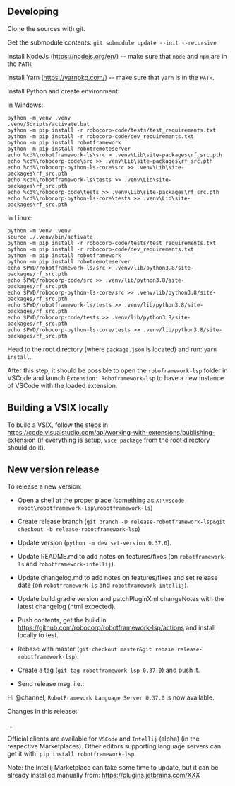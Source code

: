 
Developing
-----------

Clone the sources with git.

Get the submodule contents:
`git submodule update --init --recursive`

Install NodeJs (https://nodejs.org/en/) -- make sure that `node` and `npm` are in the `PATH`.

Install Yarn (https://yarnpkg.com/) -- make sure that `yarn` is in the `PATH`.

Install Python and create environment:

In Windows:

```
python -m venv .venv
.venv/Scripts/activate.bat
python -m pip install -r robocorp-code/tests/test_requirements.txt
python -m pip install -r robocorp-code/dev_requirements.txt
python -m pip install robotframework
python -m pip install robotremoteserver
echo %cd%\robotframework-ls\src > .venv\Lib\site-packages\rf_src.pth
echo %cd%\robocorp-code\src >> .venv\Lib\site-packages\rf_src.pth
echo %cd%\robocorp-python-ls-core\src >> .venv\Lib\site-packages\rf_src.pth
echo %cd%\robotframework-ls\tests >> .venv\Lib\site-packages\rf_src.pth
echo %cd%\robocorp-code\tests >> .venv\Lib\site-packages\rf_src.pth
echo %cd%\robocorp-python-ls-core\tests >> .venv\Lib\site-packages\rf_src.pth
```

In Linux:

```
python -m venv .venv
source ./.venv/bin/activate
python -m pip install -r robocorp-code/tests/test_requirements.txt
python -m pip install -r robocorp-code/dev_requirements.txt
python -m pip install robotframework
python -m pip install robotremoteserver
echo $PWD/robotframework-ls/src > .venv/lib/python3.8/site-packages/rf_src.pth
echo $PWD/robocorp-code/src >> .venv/lib/python3.8/site-packages/rf_src.pth
echo $PWD/robocorp-python-ls-core/src >> .venv/lib/python3.8/site-packages/rf_src.pth
echo $PWD/robotframework-ls/tests >> .venv/lib/python3.8/site-packages/rf_src.pth
echo $PWD/robocorp-code/tests >> .venv/lib/python3.8/site-packages/rf_src.pth
echo $PWD/robocorp-python-ls-core/tests >> .venv/lib/python3.8/site-packages/rf_src.pth
```

Head to the root directory (where `package.json` is located) and run: 
`yarn install`.



After this step, it should be possible to open the `roboframework-lsp` folder in VSCode and launch
`Extension: Roboframework-lsp` to have a new instance of VSCode with the loaded extension.


Building a VSIX locally
------------------------

To build a VSIX, follow the steps in https://code.visualstudio.com/api/working-with-extensions/publishing-extension
(if everything is setup, `vsce package` from the root directory should do it).

New version release
--------------------

To release a new version:

- Open a shell at the proper place (something as `X:\vscode-robot\robotframework-lsp\robotframework-ls`)

- Create release branch (`git branch -D release-robotframework-lsp&git checkout -b release-robotframework-lsp`)

- Update version (`python -m dev set-version 0.37.0`).

- Update README.md to add notes on features/fixes (on `robotframework-ls` and `robotframework-intellij`).

- Update changelog.md to add notes on features/fixes and set release date (on `robotframework-ls` and `robotframework-intellij`).

- Update build.gradle version and patchPluginXml.changeNotes with the latest changelog (html expected).

- Push contents, get the build in https://github.com/robocorp/robotframework-lsp/actions and install locally to test.

- Rebase with master (`git checkout master&git rebase release-robotframework-lsp`).

- Create a tag (`git tag robotframework-lsp-0.37.0`) and push it.

- Send release msg. i.e.:

Hi @channel, `RobotFramework Language Server 0.37.0` is now available.

Changes in this release:

...

Official clients are available for `VSCode` and `Intellij` (alpha) (in the respective Marketplaces).
Other editors supporting language servers can get it with: `pip install robotframework-lsp`.

Note: the Intellij Marketplace can take some time to update, but it can be already installed manually from: https://plugins.jetbrains.com/XXX
